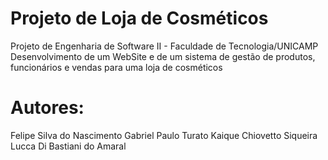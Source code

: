 # Projeto de Loja de Cosméticos
  Projeto de Engenharia de Software II - Faculdade de Tecnologia/UNICAMP
  Desenvolvimento de um WebSite e de um sistema de gestão de produtos, funcionários e vendas para uma loja de cosméticos

# Autores:
  Felipe Silva do Nascimento
  Gabriel Paulo Turato
  Kaique Chiovetto Siqueira
  Lucca Di Bastiani do Amaral
